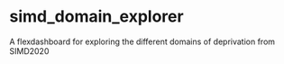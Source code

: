 # simd_domain_explorer
A flexdashboard for exploring the different domains of deprivation from SIMD2020
